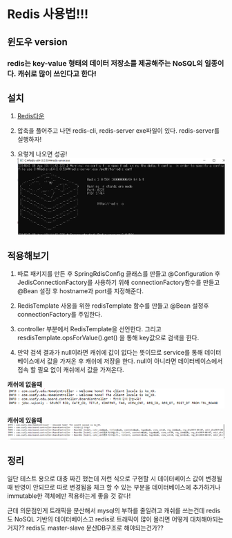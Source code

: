 Redis 사용법!!!
=======================
윈도우 version
-----------------------
### redis는 key-value 형태의 데이터 저장소를 제공해주는 NoSQL의 일종이다. 캐쉬로 많이 쓰인다고 한다!

## 설치
1. [Redis다운](https://github.com/microsoftarchive/redis/releases/tag/win-3.0.504)

2. 압축을 풀어주고 나면 redis-cli, redis-server exe파일이 있다. redis-server를 실행하자!

3. 요렇게 나오면 성공!
![redis_server](./img/redis_server.PNG)


## 적용해보기

1. 따로 패키지를 만든 후 SpringRdisConfig 클래스를 만들고 @Configuration 후 JedisConnectionFactory를 사용하기 위해
connectionFactory함수를 만들고 @Bean 설정 후 hostname과 port를 지정해준다.

2. RedisTemplate 사용을 위한 redisTemplate 함수를 만들고 @Bean 설정후 connectionFactory를 주입한다.

3. controller 부분에서 RedisTemplate을 선언한다. 그리고 resdisTemplate.opsForValue().get() 을 통해 key값으로 검색을 한다.

4. 만약 검색 결과가 null이라면 캐쉬에 값이 없다는 뜻이므로 service를 통해 데이터베이스에서 값을 가져온 후 캐쉬에 저장을 한다. null이
아니라면 데이터베이스에서 접속 할 필요 없이 캐쉬에서 값을 가져온다.


**캐쉬에 없을때**
![redis_server](./img/redis_null.PNG)

**캐쉬에 있을때**
![redis_server](./img/redis_notNull.PNG)


## 정리

일단 테스트 용으로 대충 짜긴 했는데 저런 식으로 구현할 시 데이터베이스 값이 변경될때 반영이 안되므로 따로 변경됨을 체크 할 수 있는 부분을 데이터베이스에 추가하거나 immutable한 객체에만 적용하는게 좋을 것 같다!

근데 의문점인게 트래픽을 분산해서 mysql의 부하를 줄일려고 캐쉬를 쓰는건데 redis도 NoSQL 기반의 데이터베이스고 redis로 트래픽이 많이 몰리면 어떻게 대처해야되는거지?? redis도 master-slave 분산DB구조로 해야되는건가??


